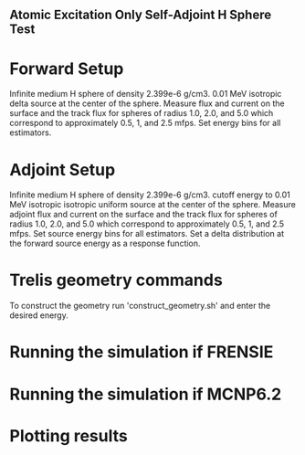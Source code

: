 ## Atomic Excitation Only Self-Adjoint H Sphere Test ##

# Forward Setup
Infinite medium H sphere of density 2.399e-6 g/cm3.
0.01 MeV isotropic delta source at the center of the sphere.
Measure flux and current on the surface and the track flux for spheres of radius 1.0, 2.0, and 5.0
which correspond to approximately 0.5, 1, and 2.5 mfps.
Set energy bins for all estimators.

# Adjoint Setup
Infinite medium H sphere of density 2.399e-6 g/cm3.
cutoff energy to 0.01 MeV isotropic isotropic uniform source at the center of the sphere.
Measure adjoint flux and current on the surface and the track flux for spheres of radius 1.0, 2.0, and 5.0
which correspond to approximately 0.5, 1, and 2.5 mfps.
Set source energy bins for all estimators.
Set a delta distribution at the forward source energy as a response function.

# Trelis geometry commands
To construct the geometry run 'construct_geometry.sh' and enter the desired energy.

# Running the simulation if FRENSIE

# Running the simulation if MCNP6.2

# Plotting results